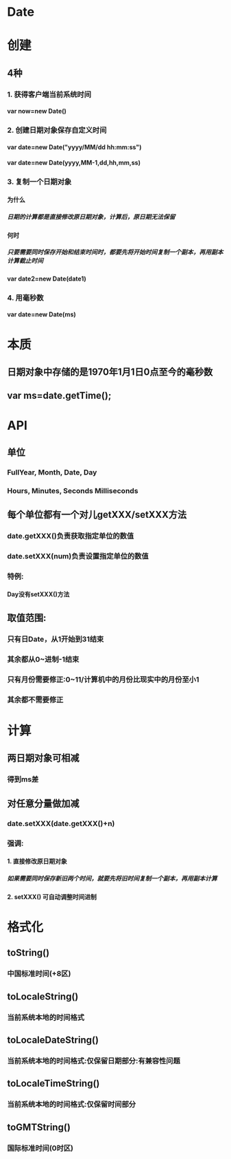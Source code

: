# Date

# 创建

## 4种

### 1. 获得客户端当前系统时间

#### var now=new Date()

### 2. 创建日期对象保存自定义时间

#### var date=new Date("yyyy/MM/dd hh:mm:ss")

#### var date=new Date(yyyy,MM-1,dd,hh,mm,ss)

### 3. 复制一个日期对象

#### 为什么

##### 日期的计算都是直接修改原日期对象，计算后，原日期无法保留

#### 何时

##### 只要需要同时保存开始和结束时间时，都要先将开始时间复制一个副本，再用副本计算截止时间

#### var date2=new Date(date1)

### 4. 用毫秒数

#### var date=new Date(ms)

# 本质

## 日期对象中存储的是1970年1月1日0点至今的毫秒数

## var ms=date.getTime();

# API

## 单位

### FullYear,  Month,  Date,   Day

### Hours,  Minutes,   Seconds   Milliseconds

## 每个单位都有一个对儿getXXX/setXXX方法

### date.getXXX()负责获取指定单位的数值

### date.setXXX(num)负责设置指定单位的数值

### 特例:

#### Day没有setXXX()方法

## 取值范围: 

### 只有日Date，从1开始到31结束

### 其余都从0~进制-1结束

### 只有月份需要修正:0~11/计算机中的月份比现实中的月份至小1

### 其余都不需要修正

# 计算

## 两日期对象可相减

### 得到ms差

## 对任意分量做加减

### date.setXXX(date.getXXX()+n)

### 强调: 

#### 1. 直接修改原日期对象

##### 如果需要同时保存新旧两个时间，就要先将旧时间复制一个副本，再用副本计算

#### 2. setXXX() 可自动调整时间进制

# 格式化

## toString()

### 中国标准时间(+8区)

## toLocaleString()

### 当前系统本地的时间格式

## toLocaleDateString()

### 当前系统本地的时间格式:仅保留日期部分:有兼容性问题

## toLocaleTimeString()

### 当前系统本地的时间格式:仅保留时间部分

## toGMTString()

### 国际标准时间(0时区)
